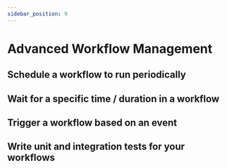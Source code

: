 ```yaml
---
sidebar_position: 9 
---
```


# Advanced Workflow Management

## Schedule a workflow to run periodically
## Wait for a specific time / duration in a workflow
## Trigger a workflow based on an event
## Write unit and integration tests for your workflows